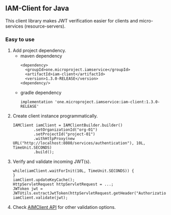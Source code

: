 ## IAM-Client for Java
This client library makes JWT verification easier for clients and micro-services (resource-servers). 

### Easy to use
1. Add project dependency.
   * maven dependency
     ```
     <dependency>
       <groupId>one.microproject.iamservice</groupId>
       <artifactId>iam-client</artifactId>
       <version>1.3.0-RELEASE</version>
     <dependency/>
     ```
   * gradle dependency
     ```
     implementation 'one.microproject.iamservice:iam-client:1.3.0-RELEASE'
     ```
2. Create client instance programmatically.
   ```
   IAMClient iamClient = IAMClientBuilder.builder()
            .setOrganizationId("org-01")
            .setProjectId("project-01")
            .withHttpProxy(new URL("http://localhost:8080/services/authentication"), 10L, TimeUnit.SECONDS)
            .build();
   ```
3. Verify and validate incoming JWT(s).
   ```
   while(iamClient.waitForInit(10L, TimeUnit.SECONDS)) {
   }
   iamClient.updateKeyCache();
   HttpServletRequest httpServletRequest = ...;
   JWToken jwt = JWTUtils.extractJwtToken(httpServletRequest.getHeader("Authorization"));
   iamClient.validate(jwt);
   ```
4. Check [AIMClient API](src/main/java/one/microproject/iamservice/client/IAMClient.java) for other validation options.   
